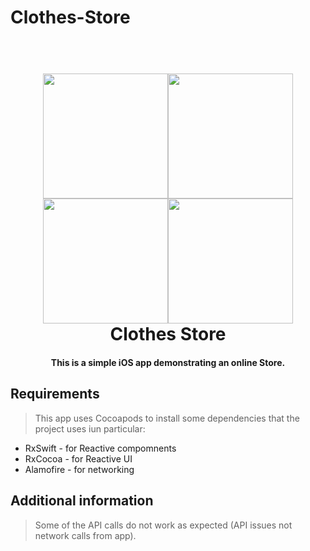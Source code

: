 # Clothes-Store
<h1 align="center">
  <br>
  <a><img src=iPhone X-XS – 1.png width="200"><a><img src=iPhone X-XS – 2.png width="200"></a><a><img src=iPhone X-XS – 3.png width="200"></a><a><img src=iPhone X-XS – 4.png width="200"></a>
  <br>
  Clothes Store
  <br>
</h1>

<h4 align="center">This is a simple iOS app demonstrating an online Store.</h4>

## Requirements

> This app uses Cocoapods to install some dependencies that the project uses iun particular:

* RxSwift - for Reactive compomnents
* RxCocoa - for Reactive UI
* Alamofire - for networking

## Additional information

> Some of the API calls do not work as expected (API issues not network calls from app).


